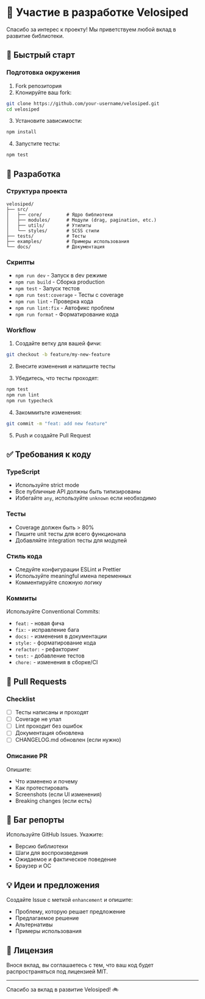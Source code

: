 # 🤝 Участие в разработке Velosiped

Спасибо за интерес к проекту! Мы приветствуем любой вклад в развитие библиотеки.

## 🚀 Быстрый старт

### Подготовка окружения

1. Fork репозитория
2. Клонируйте ваш fork:
```bash
git clone https://github.com/your-username/velosiped.git
cd velosiped
```

3. Установите зависимости:
```bash
npm install
```

4. Запустите тесты:
```bash
npm test
```

## 🔧 Разработка

### Структура проекта

```
velosiped/
├── src/
│   ├── core/         # Ядро библиотеки
│   ├── modules/      # Модули (drag, pagination, etc.)
│   ├── utils/        # Утилиты
│   └── styles/       # SCSS стили
├── tests/            # Тесты
├── examples/         # Примеры использования
└── docs/             # Документация
```

### Скрипты

- `npm run dev` - Запуск в dev режиме
- `npm run build` - Сборка production
- `npm test` - Запуск тестов
- `npm run test:coverage` - Тесты с coverage
- `npm run lint` - Проверка кода
- `npm run lint:fix` - Автофикс проблем
- `npm run format` - Форматирование кода

### Workflow

1. Создайте ветку для вашей фичи:
```bash
git checkout -b feature/my-new-feature
```

2. Внесите изменения и напишите тесты

3. Убедитесь, что тесты проходят:
```bash
npm test
npm run lint
npm run typecheck
```

4. Закоммитьте изменения:
```bash
git commit -m "feat: add new feature"
```

5. Push и создайте Pull Request

## ✅ Требования к коду

### TypeScript

- Используйте strict mode
- Все публичные API должны быть типизированы
- Избегайте `any`, используйте `unknown` если необходимо

### Тесты

- Coverage должен быть > 80%
- Пишите unit тесты для всего функционала
- Добавляйте integration тесты для модулей

### Стиль кода

- Следуйте конфигурации ESLint и Prettier
- Используйте meaningful имена переменных
- Комментируйте сложную логику

### Коммиты

Используйте Conventional Commits:

- `feat:` - новая фича
- `fix:` - исправление бага
- `docs:` - изменения в документации
- `style:` - форматирование кода
- `refactor:` - рефакторинг
- `test:` - добавление тестов
- `chore:` - изменения в сборке/CI

## 📝 Pull Requests

### Checklist

- [ ] Тесты написаны и проходят
- [ ] Coverage не упал
- [ ] Lint проходит без ошибок
- [ ] Документация обновлена
- [ ] CHANGELOG.md обновлен (если нужно)

### Описание PR

Опишите:
- Что изменено и почему
- Как протестировать
- Screenshots (если UI изменения)
- Breaking changes (если есть)

## 🐛 Баг репорты

Используйте GitHub Issues. Укажите:
- Версию библиотеки
- Шаги для воспроизведения
- Ожидаемое и фактическое поведение
- Браузер и ОС

## 💡 Идеи и предложения

Создайте Issue с меткой `enhancement` и опишите:
- Проблему, которую решает предложение
- Предлагаемое решение
- Альтернативы
- Примеры использования

## 📄 Лицензия

Внося вклад, вы соглашаетесь с тем, что ваш код будет распространяться под лицензией MIT.

---

Спасибо за вклад в развитие Velosiped! 🚲

